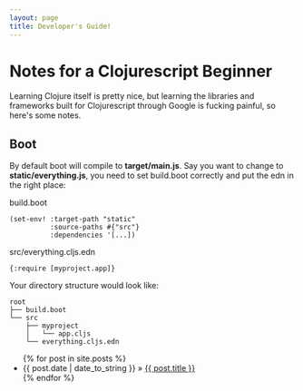 ```yaml
---
layout: page
title: Developer's Guide!
---
```


Notes for a Clojurescript Beginner
==================================

Learning Clojure itself is pretty nice, but learning the libraries and frameworks built for Clojurescript through Google is fucking painful, so here's some notes.

Boot
----

By default boot will compile to **target/main.js**. Say you want to change to **static/everything.js**, you need to set build.boot correctly and put the edn in the right place:

build.boot

    (set-env! :target-path "static"
              :source-paths #{"src"}
              :dependencies '[...])

src/everything.cljs.edn

    {:require [myproject.app]}

Your directory structure would look like:

    root
    ├── build.boot
    └── src
        ├── myproject
        │   └── app.cljs
        └── everything.cljs.edn

<ul class="posts">
  {% for post in site.posts %}
    <li><span>{{ post.date | date_to_string }}</span> &raquo; <a href="{{ BASE_PATH }}{{ post.url }}">{{ post.title }}</a></li>
  {% endfor %}
</ul>
